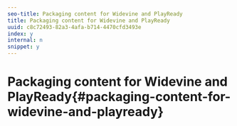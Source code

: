 ```yaml
---
seo-title: Packaging content for Widevine and PlayReady
title: Packaging content for Widevine and PlayReady
uuid: c8c72493-82a3-4afa-b714-4470cfd3493e
index: y
internal: n
snippet: y
---
```


# Packaging content for Widevine and PlayReady{#packaging-content-for-widevine-and-playready}

